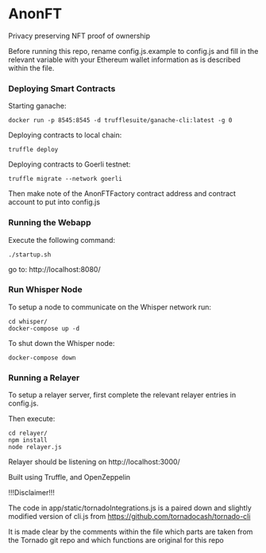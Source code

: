 # AnonFT
Privacy preserving NFT proof of ownership

Before running this repo, rename config.js.example to config.js and fill in the relevant variable with your Ethereum wallet information as is described within the file.

### Deploying Smart Contracts

Starting ganache:

    docker run -p 8545:8545 -d trufflesuite/ganache-cli:latest -g 0

Deploying contracts to local chain:

    truffle deploy

Deploying contracts to Goerli testnet:

    truffle migrate --network goerli

Then make note of the AnonFTFactory contract address and contract account to put into config.js

### Running the Webapp

Execute the following command:

    ./startup.sh

go to: http://localhost:8080/

### Run Whisper Node

To setup a node to communicate on the Whisper network run:

    cd whisper/
    docker-compose up -d

To shut down the Whisper node:

    docker-compose down

### Running a Relayer

To setup a relayer server, first complete the relevant relayer entries in config.js.

Then execute:

    cd relayer/
    npm install
    node relayer.js

Relayer should be listening on http://localhost:3000/

Built using Truffle, and OpenZeppelin

!!!Disclaimer!!!

The code in app/static/tornadoIntegrations.js is a paired down and slightly modified version of cli.js from https://github.com/tornadocash/tornado-cli

It is made clear by the comments within the file which parts are taken from the Tornado git repo and which functions are original for this repo
